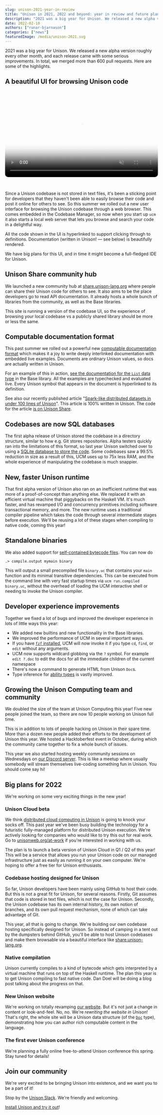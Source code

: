```yaml
---
slug: unison-2021-year-in-review
title: "Unison in 2021, 2022 and beyond: year in review and future plans"
description: "2021 was a big year for Unison. We released a new alpha version roughly every other month, and each release came with some serious improvements. In total, we merged more than 600 pull requests. Here are some of the highlights."
date: 2022-02-10
authors: ["runar-bjarnason"]
categories: ["news"]
featuredImage: /media/unison-2021.svg
---
```


2021 was a big year for Unison. We released a new alpha version roughly every other month, and each release came with some serious improvements. In total, we merged more than 600 pull requests. Here are some of the highlights.

## A beautiful UI for browsing Unison code

<br />

<video style="border-radius: 10px;" controls muted width="100%" src="/media/feb-2022-unison-local.mp4" poster="/media/feb-2022-unison-local.png"></video>

<br />

Since a Unison codebase is not stored in text files, it's been a sticking point for developers that they haven't been able to easily browse their code and post it online for others to see. So this summer we rolled out a new user interface for browsing the Unison codebase through a web browser. This comes embedded in the Codebase Manager, so now when you start up `ucm` it also starts a local web server that lets you browse and search your code in a delightful way.

All the code shown in the UI is hyperlinked to support clicking through to definitions. Documentation (written in Unison! — see below) is beautifully rendered.

We have big plans for this UI, and in time it might become a full-fledged IDE for Unison.

## Unison Share community hub

We launched a new community hub at [share.unison-lang.org](https://share.unison-lang.org) where people can share their Unison code for others to see. It also aims to be the place developers go to read API documentation. It already hosts a whole bunch of libraries from the community, as well as the Base libraries.

This site is running a version of the codebase UI, so the experience of browsing your local codebase vs a publicly shared library should be more or less the same.

## Computable documentation format

This past summer we rolled out a powerful new [computable documentation format](https://www.unisonweb.org/docs/documentation) which makes it a joy to write deeply interlinked documentation with embedded live examples. Documents are ordinary Unison values, so docs are actually written in Unison.

For an example of this in action, [see the documentation for the `List` data type](https://share.unison-lang.org/latest/types/unison/base/List) in the Base library. All the examples are typechecked and evaluated live. Every Unison symbol that appears in the document is hyperlinked to its definition.

See also our recently published article "[Spark-like distributed datasets in under 100 lines of Unison](https://www.unison-lang.org/articles/distributed-datasets/)". This article is 100% written in Unison. The code for the article [is on Unison Share](https://share.unison-lang.org/latest/namespaces/unison/website/articles/distributedDatasets).

## Codebases are now SQL databases

The first alpha release of Unison stored the codebase in a directory structure, similar to how e.g. Git stores repositories. Alpha testers quickly ran into the limitations of this format, so last year Unison switched over to using a [SQLite database to store the code](https://github.com/unisonweb/unison/blob/trunk/docs/repoformats/v2.markdown). Some codebases saw a 99.5% reduction in size as a result of this, UCM uses up to 75x less RAM, and the whole experience of manipulating the codebase is much snappier.

## New, faster Unison runtime

That first alpha version of Unison also ran on an inefficient runtime that was more of a proof-of-concept than anything else. We replaced it with an efficient virtual machine that piggybacks on the Haskell VM. It's much faster, and has revamped I/O and concurrency primitives including software transactional memory, and more. The new runtime uses a traditional compiler pipeline which takes the code through several intermediate stages before execution. We'll be reusing a lot of these stages when compiling to native code, coming this year!

## Standalone binaries

We also added support for [self-contained bytecode files](https://twitter.com/pchiusano/status/1470242716688728075). You can now do

```
.> compile.output mymain binary
```

This will output a small precompiled file `binary.uc` that contains your `main` function and its minimal transitive dependencies. This can be executed from the command line with very fast startup times via `ucm run.compiled binary.uc`, without the overhead of loading the UCM interactive shell or needing to invoke the Unison compiler.

## Developer experience improvements

Together we fixed a lot of bugs and improved the developer experience in lots of little ways this year:

* We added new builtins and new functionality in the Base libraries.
* We improved the performance of UCM in several important ways.
* If you have [`fzf` installed](https://github.com/junegunn/fzf), UCM will now invoke it if you type `cd`, `find`, or `edit` without any arguments.
* UCM now supports wildcard globbing via the `?` symbol. For example `edit ?.doc` to edit the docs for all the immediate children of the current namespace
* There's now a command to generate HTML from Unison `Doc`s.
* Type inference for [ability types](https://www.unisonweb.org/docs/abilities/) is vastly improved.

## Growing the Unison Computing team and community

We doubled the size of the team at Unison Computing this year! Five new people joined the team, so there are now 10 people working on Unison full time.

This is in addition to lots of people hacking on Unison in their spare time. More than a dozen new people added their efforts to the development of Unison this year. We hosted a Hacktoberfest event in October, during which the community came together to fix a whole bunch of issues.

This year we also started hosting weekly community sessions on Wednesdays on [our Discord server](https://discord.gg/4De3u54Yj4). This is like a meetup where usually somebody will stream themselves live-coding something fun in Unison. You should come say hi!

## Big plans for 2022

We're working on some very exciting things in the new year!

### Unison Cloud beta

We think [distributed cloud computing in Unison](https://www.unison-lang.org/articles/distributed-datasets/) is going to knock your socks off. This past year we've been busy building the technology for a futuristic fully-managed platform for distributed Unison execution. We're actively looking for companies who would like to try this out for real work. Go to [unisonweb.org/at-work](https://unisonweb.org/at-work) if you're interested in working with us.

The plan is to launch a beta version of Unison Cloud in Q1 / Q2 of this year! This will be a service that allows you run your Unison code on our managed infrastructure just as easily as running it on your own computer. We're hoping to offer a free tier for Unison enthusiasts.

### Codebase hosting designed for Unison

So far, Unison developers have been mainly using GitHub to host their code. But this is not a great fit for Unison, for several reasons. Firstly, Git assumes that code is stored in text files, which is not the case for Unison. Secondly, the Unison codebase has its own internal history, its own notion of branches, and its own pull request mechanism, none of which can take advantage of Git.

This year, all that is going to change. We're building our own codebase hosting specifically designed for Unison. So instead of camping in a tent out by the dumpsters behind GitHub, you'll be able to host Unison codebases and make them browsable via a beautiful interface like [share.unison-lang.org](https://share.unison-lang.org).

### Native compilation

Unison currently compiles to a kind of bytecode which gets interpreted by a virtual machine that runs on top of the Haskell runtime. The plan this year is to get Unison compiling to fast native code. Dan Doel will be doing a blog post talking about the progress on that.

### New Unison website

We're working on totally revamping [our website](https://unisonweb.org). But it's not just a change in content or look-and-feel. No, no. We're _rewriting the website in Unison_! That's right, the whole site will be a Unison data structure (of the [`Doc`](https://share.unison-lang.org/latest/types/unison/base/Doc) type), demonstrating how you can author rich computable content in the language.

### The first ever Unison conference

We're planning a fully online free-to-attend Unison conference this spring. Stay tuned for details!

## Join our community

We're very excited to be bringing Unison into existence, and we want you to be a part of it!

Stop by the [Unison Slack](https://unisonlanguage.slack.com/ssb/redirect). We're friendly and welcoming.

[Install Unison and try it out](https://www.unisonweb.org/docs)!
